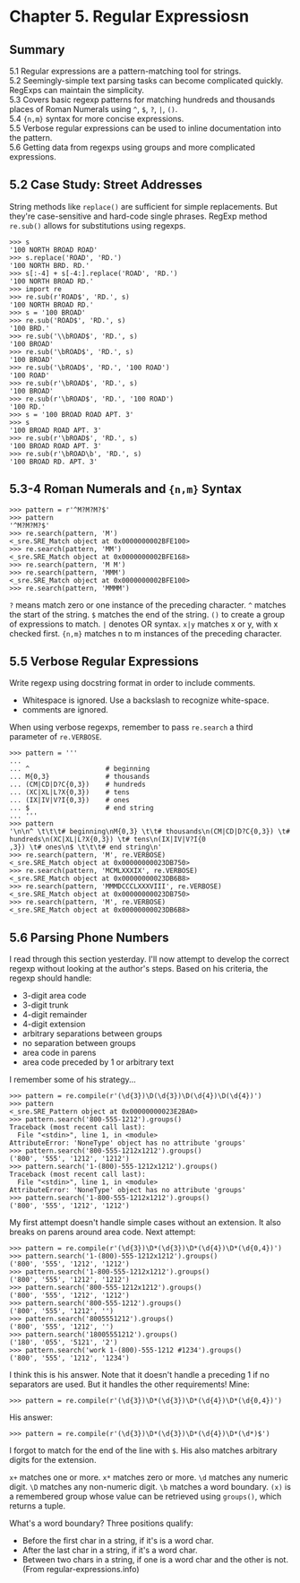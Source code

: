 # Chapter 5. Regular Expressiosn

## Summary

5.1 Regular expressions are a pattern-matching tool for strings.  
5.2 Seemingly-simple text parsing tasks can become complicated quickly. RegExps can maintain the simplicity.  
5.3 Covers basic regexp patterns for matching hundreds and thousands places of Roman Numerals using `^`, `$`, `?`, `|`, `()`.  
5.4 `{n,m}` syntax for more concise expressions.  
5.5 Verbose regular expressions can be used to inline documentation into the pattern.  
5.6 Getting data from regexps using groups and more complicated expressions.  


## 5.2 Case Study: Street Addresses
String methods like `replace()` are sufficient for simple replacements. But they're case-sensitive and hard-code single phrases.
RegExp method `re.sub()` allows for substitutions using regexps.

    >>> s
    '100 NORTH BROAD ROAD'
    >>> s.replace('ROAD', 'RD.')
    '100 NORTH BRD. RD.'
    >>> s[:-4] + s[-4:].replace('ROAD', 'RD.')
    '100 NORTH BROAD RD.'
    >>> import re
    >>> re.sub(r'ROAD$', 'RD.', s)
    '100 NORTH BROAD RD.'
    >>> s = '100 BROAD'
    >>> re.sub('ROAD$', 'RD.', s)
    '100 BRD.'
    >>> re.sub('\\bROAD$', 'RD.', s)
    '100 BROAD'
    >>> re.sub('\bROAD$', 'RD.', s)
    '100 BROAD'
    >>> re.sub('\bROAD$', 'RD.', '100 ROAD')
    '100 ROAD'
    >>> re.sub(r'\bROAD$', 'RD.', s)
    '100 BROAD'
    >>> re.sub(r'\bROAD$', 'RD.', '100 ROAD')
    '100 RD.'
    >>> s = '100 BROAD ROAD APT. 3'
    >>> s
    '100 BROAD ROAD APT. 3'
    >>> re.sub(r'\bROAD$', 'RD.', s)
    '100 BROAD ROAD APT. 3'
    >>> re.sub(r'\bROAD\b', 'RD.', s)
    '100 BROAD RD. APT. 3'


## 5.3-4 Roman Numerals and `{n,m}` Syntax

    >>> pattern = r'^M?M?M?$'
    >>> pattern
    '^M?M?M?$'
    >>> re.search(pattern, 'M')
    <_sre.SRE_Match object at 0x0000000002BFE100>
    >>> re.search(pattern, 'MM')
    <_sre.SRE_Match object at 0x0000000002BFE168>
    >>> re.search(pattern, 'M M')
    >>> re.search(pattern, 'MMM')
    <_sre.SRE_Match object at 0x0000000002BFE100>
    >>> re.search(pattern, 'MMMM')

`?` means match zero or one instance of the preceding character.
`^` matches the start of the string.
`$` matches the end of the string.
`()` to create a group of expressions to match.
`|` denotes OR syntax. `x|y` matches x or y, with x checked first.
`{n,m}` matches n to m instances of the preceding character.


## 5.5 Verbose Regular Expressions
Write regexp using docstring format in order to include comments.
* Whitespace is ignored. Use a backslash to recognize white-space.
* comments are ignored.

When using verbose regexps, remember to pass `re.search` a third parameter of `re.VERBOSE`.

    >>> pattern = '''
    ...
    ... ^                   # beginning
    ... M{0,3}              # thousands
    ... (CM|CD|D?C{0,3})    # hundreds
    ... (XC|XL|L?X{0,3})    # tens
    ... (IX|IV|V?I{0,3})    # ones
    ... $                   # end string
    ... '''
    >>> pattern
    '\n\n^ \t\t\t# beginning\nM{0,3} \t\t# thousands\n(CM|CD|D?C{0,3}) \t# hundreds\n(XC|XL|L?X{0,3}) \t# tens\n(IX|IV|V?I{0
    ,3}) \t# ones\n$ \t\t\t# end string\n'
    >>> re.search(pattern, 'M', re.VERBOSE)
    <_sre.SRE_Match object at 0x00000000023DB750>
    >>> re.search(pattern, 'MCMLXXXIX', re.VERBOSE)
    <_sre.SRE_Match object at 0x00000000023DB6B8>
    >>> re.search(pattern, 'MMMDCCCLXXXVIII', re.VERBOSE)
    <_sre.SRE_Match object at 0x00000000023DB750>
    >>> re.search(pattern, 'M', re.VERBOSE)
    <_sre.SRE_Match object at 0x00000000023DB6B8>


## 5.6 Parsing Phone Numbers
I read through this section yesterday. I'll now attempt to develop the correct regexp without looking at the author's steps.
Based on his criteria, the regexp should handle:
* 3-digit area code
* 3-digit trunk
* 4-digit remainder
* 4-digit extension
* arbitrary separations between groups
* no separation between groups
* area code in parens
* area code preceded by 1 or arbitrary text

I remember some of his strategy...

    >>> pattern = re.compile(r'(\d{3})\D(\d{3})\D(\d{4})\D(\d{4})')
    >>> pattern
    <_sre.SRE_Pattern object at 0x00000000023E2BA0>
    >>> pattern.search('800-555-1212').groups()
    Traceback (most recent call last):
      File "<stdin>", line 1, in <module>
    AttributeError: 'NoneType' object has no attribute 'groups'
    >>> pattern.search('800-555-1212x1212').groups()
    ('800', '555', '1212', '1212')
    >>> pattern.search('1-(800)-555-1212x1212').groups()
    Traceback (most recent call last):
      File "<stdin>", line 1, in <module>
    AttributeError: 'NoneType' object has no attribute 'groups'
    >>> pattern.search('1-800-555-1212x1212').groups()
    ('800', '555', '1212', '1212')

My first attempt doesn't handle simple cases without an extension.
It also breaks on parens around area code.
Next attempt:

    >>> pattern = re.compile(r'(\d{3})\D*(\d{3})\D*(\d{4})\D*(\d{0,4})')
    >>> pattern.search('1-(800)-555-1212x1212').groups()
    ('800', '555', '1212', '1212')
    >>> pattern.search('1-800-555-1212x1212').groups()
    ('800', '555', '1212', '1212')
    >>> pattern.search('800-555-1212x1212').groups()
    ('800', '555', '1212', '1212')
    >>> pattern.search('800-555-1212').groups()
    ('800', '555', '1212', '')
    >>> pattern.search('8005551212').groups()
    ('800', '555', '1212', '')
    >>> pattern.search('18005551212').groups()
    ('180', '055', '5121', '2')
    >>> pattern.search('work 1-(800)-555-1212 #1234').groups()
    ('800', '555', '1212', '1234')

I think this is his answer. Note that it doesn't handle a preceding 1 if no separators are used.
But it handles the other requirements!
Mine:

    >>> pattern = re.compile(r'(\d{3})\D*(\d{3})\D*(\d{4})\D*(\d{0,4})')

His answer:

    >>> pattern = re.compile(r'(\d{3})\D*(\d{3})\D*(\d{4})\D*(\d*)$') 

I forgot to match for the end of the line with `$`.
His also matches arbitrary digits for the extension.

`x+` matches one or more.
`x*` matches zero or more.
`\d` matches any numeric digit.
`\D` matches any non-numeric digit.
`\b` matches a word boundary.
`(x)` is a remembered group whose value can be retrieved using `groups()`, which returns a tuple.

What's a word boundary? Three positions qualify:
* Before the first char in a string, if it's is a word char.
* After the last char in a string, if it's a word char.
* Between two chars in a string, if one is a word char and the other is not.
(From regular-expressions.info)


